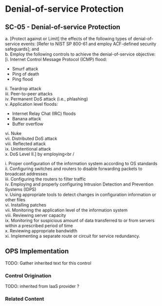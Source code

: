 # Denial-of-service Protection
## SC-05 - Denial-of-service Protection

a. [Protect against or Limit] the effects of the following types of denial-of-service events: [Refer to NIST SP 800-61 and employ ACF-defined security safeguards]; and<br />
b. Employ the following controls to achieve the denial-of-service objective: [i. Internet Control Message Protocol (ICMP) flood:

* Smurf attack
* Ping of death
* Ping flood

ii. Teardrop attack<br />
iii. Peer-to-peer attacks<br />
iv. Permanent DoS attack (i.e., phlashing)<br />
v. Application level floods:<br />

* Internet Relay Chat (IRC) floods
* Banana attack
* Buffer overflow

vi. Nuke<br />
vii. Distributed DoS attack<br />
viii. Reflected attack<br />
ix. Unintentional attack<br />
x. DoS Level II.] by employing<br /

i. Proper configuration of the information system according to OS standards<br />
ii. Configuring switches and routers to disable forwarding packets to broadcast addresses<br />
iii. Configuring the routers to filter traffic<br />
iv. Employing and properly configuring Intrusion Detection and Prevention Systems (IDPS)<br />
v. Using appropriate tools to detect changes in configuration information or other files<br />
vi. Installing patches<br />
vii. Monitoring the application level of the information system<br />
viii. Reviewing server capacity<br />
ix. Monitoring for suspicious amount of data transferred to or from servers within a prescribed period of time<br />
x. Reviewing appropriate bandwidth<br />
xi. Implementing a separate route or circuit for service redundancy.

## OPS Implementation

TODO: Gather inherited text for this control

### Control Origination

TODO: inherited from IaaS provider ?

### Related Content
